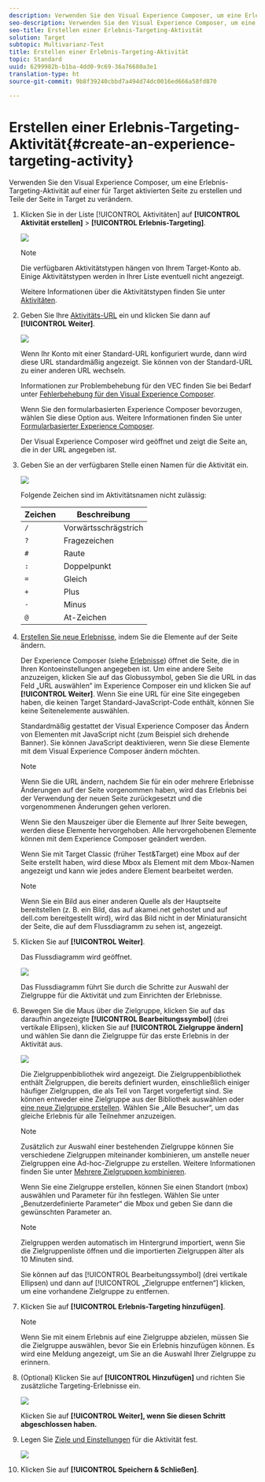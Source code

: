 ```yaml
---
description: Verwenden Sie den Visual Experience Composer, um eine Erlebnis-Targeting-Aktivität auf einer für Target aktivierten Seite zu erstellen und Teile der Seite in Target zu verändern.
seo-description: Verwenden Sie den Visual Experience Composer, um eine Erlebnis-Targeting-Aktivität auf einer für Target aktivierten Seite zu erstellen und Teile der Seite in Target zu verändern.
seo-title: Erstellen einer Erlebnis-Targeting-Aktivität
solution: Target
subtopic: Multivarianz-Test
title: Erstellen einer Erlebnis-Targeting-Aktivität
topic: Standard
uuid: 6299982b-b1ba-4dd0-9c69-36a76680a3e1
translation-type: ht
source-git-commit: 9b8f39240cbbd7a494d74dc0016ed666a58fd870

---
```



# Erstellen einer Erlebnis-Targeting-Aktivität{#create-an-experience-targeting-activity}

Verwenden Sie den Visual Experience Composer, um eine Erlebnis-Targeting-Aktivität auf einer für Target aktivierten Seite zu erstellen und Teile der Seite in Target zu verändern.

1. Klicken Sie in der Liste [!UICONTROL Aktivitäten] auf **[!UICONTROL Aktivität erstellen]** &gt; **[!UICONTROL Erlebnis-Targeting]**.

   ![](assets/xt_select.png)

   >[!NOTE]
   >
   >Die verfügbaren Aktivitätstypen hängen von Ihrem Target-Konto ab. Einige Aktivitätstypen werden in Ihrer Liste eventuell nicht angezeigt.

   Weitere Informationen über die Aktivitätstypen finden Sie unter [Aktivitäten](../../../c-activities/activities.md#concept_D317A95A1AB54674BA7AB65C7985BA03).
1. Geben Sie Ihre [Aktivitäts-URL](../../../c-activities/t-experience-target/t-xt-create/xt-activity-url.md#concept_D28549AAA0A14E3BB5F05F32BE8ABC90) ein und klicken Sie dann auf **[!UICONTROL Weiter]**.

   ![](assets/form_url.png)

   Wenn Ihr Konto mit einer Standard-URL konfiguriert wurde, dann wird diese URL standardmäßig angezeigt. Sie können von der Standard-URL zu einer anderen URL wechseln.

   Informationen zur Problembehebung für den VEC finden Sie bei Bedarf unter [Fehlerbehebung für den Visual Experience Composer](../../../c-experiences/c-visual-experience-composer/r-troubleshoot-composer/troubleshoot-composer.md#reference_77743144F10143A3A89D56E116D296E4).

   Wenn Sie den formularbasierten Experience Composer bevorzugen, wählen Sie diese Option aus. Weitere Informationen finden Sie unter [Formularbasierter Experience Composer](https://marketing.adobe.com/resources/help/de_DE/target/target/t_form_experience_composer.html).

   Der Visual Experience Composer wird geöffnet und zeigt die Seite an, die in der URL angegeben ist.
1. Geben Sie an der verfügbaren Stelle einen Namen für die Aktivität ein.

   ![](assets/xt_name.png)

   Folgende Zeichen sind im Aktivitätsnamen nicht zulässig:

   | Zeichen | Beschreibung |
   |--- |--- |
   | `/` | Vorwärtsschrägstrich |
   | `?` | Fragezeichen |
   | `#` | Raute |
   | `:` | Doppelpunkt |
   | `=` | Gleich |
   | `+` | Plus |
   | `-` | Minus |
   | `@` | At-Zeichen |

1. [Erstellen Sie neue Erlebnisse](../../../c-activities/t-experience-target/t-xt-create/xt-add-experience.md#task_454646F2895242D3B92DC395A0CE1A00), indem Sie die Elemente auf der Seite ändern.

   Der Experience Composer (siehe [Erlebnisse](../../../c-experiences/experiences.md#concept_1D011219034B492BB03C08B3BB80E3F0)) öffnet die Seite, die in Ihren Kontoeinstellungen angegeben ist. Um eine andere Seite anzuzeigen, klicken Sie auf das Globussymbol, geben Sie die URL in das Feld „URL auswählen“ im Experience Composer ein und klicken Sie auf **[!UICONTROL Weiter]**. Wenn Sie eine URL für eine Site eingegeben haben, die keinen Target Standard-JavaScript-Code enthält, können Sie keine Seitenelemente auswählen.

   Standardmäßig gestattet der Visual Experience Composer das Ändern von Elementen mit JavaScript nicht (zum Beispiel sich drehende Banner). Sie können JavaScript deaktivieren, wenn Sie diese Elemente mit dem Visual Experience Composer ändern möchten.

   >[!NOTE]
   >
   >Wenn Sie die URL ändern, nachdem Sie für ein oder mehrere Erlebnisse Änderungen auf der Seite vorgenommen haben, wird das Erlebnis bei der Verwendung der neuen Seite zurückgesetzt und die vorgenommenen Änderungen gehen verloren.

   Wenn Sie den Mauszeiger über die Elemente auf Ihrer Seite bewegen, werden diese Elemente hervorgehoben. Alle hervorgehobenen Elemente können mit dem Experience Composer geändert werden.

   Wenn Sie mit Target Classic (früher Test&amp;Target) eine Mbox auf der Seite erstellt haben, wird diese Mbox als Element mit dem Mbox-Namen angezeigt und kann wie jedes andere Element bearbeitet werden.

   >[!NOTE]
   >
   >Wenn Sie ein Bild aus einer anderen Quelle als der Hauptseite bereitstellen (z. B. ein Bild, das auf akamei.net gehostet und auf dell.com bereitgestellt wird), wird das Bild nicht in der Miniaturansicht der Seite, die auf dem Flussdiagramm zu sehen ist, angezeigt.

1. Klicken Sie auf **[!UICONTROL Weiter]**.

   Das Flussdiagramm wird geöffnet.

   ![](assets/xt_diagram.png)

   Das Flussdiagramm führt Sie durch die Schritte zur Auswahl der Zielgruppe für die Aktivität und zum Einrichten der Erlebnisse.
1. Bewegen Sie die Maus über die Zielgruppe, klicken Sie auf das daraufhin angezeigte **[!UICONTROL Bearbeitungssymbol]** (drei vertikale Ellipsen), klicken Sie auf **[!UICONTROL Zielgruppe ändern]** und wählen Sie dann die Zielgruppe für das erste Erlebnis in der Aktivität aus.

   ![](assets/xt_change_audience.png)

   Die Zielgruppenbibliothek wird angezeigt. Die Zielgruppenbibliothek enthält Zielgruppen, die bereits definiert wurden, einschließlich einiger häufiger Zielgruppen, die als Teil von Target vorgefertigt sind. Sie können entweder eine Zielgruppe aus der Bibliothek auswählen oder [eine neue Zielgruppe erstellen](../../../c-target/c-audiences/audiences.md#concept_65BE870D290E412D8BBF557EEA67C271). Wählen Sie „Alle Besucher“, um das gleiche Erlebnis für alle Teilnehmer anzuzeigen.

   >[!NOTE]
   >
   >Zusätzlich zur Auswahl einer bestehenden Zielgruppe können Sie verschiedene Zielgruppen miteinander kombinieren, um anstelle neuer Zielgruppen eine Ad-hoc-Zielgruppe zu erstellen. Weitere Informationen finden Sie unter [Mehrere Zielgruppen kombinieren](../../../c-target/combining-multiple-audiences.md#concept_A7386F1EA4394BD2AB72399C225981E5).

   Wenn Sie eine Zielgruppe erstellen, können Sie einen Standort (mbox) auswählen und Parameter für ihn festlegen. Wählen Sie unter „Benutzerdefinierte Parameter“ die Mbox und geben Sie dann die gewünschten Parameter an.

   >[!NOTE]
   >
   >Zielgruppen werden automatisch im Hintergrund importiert, wenn Sie die Zielgruppenliste öffnen und die importierten Zielgruppen älter als 10 Minuten sind.

   Sie können auf das [!UICONTROL Bearbeitungssymbol] (drei vertikale Ellipsen) und dann auf [!UICONTROL „Zielgruppe entfernen“] klicken, um eine vorhandene Zielgruppe zu entfernen.
1. Klicken Sie auf **[!UICONTROL Erlebnis-Targeting hinzufügen]**.

   >[!NOTE]
   >
   >Wenn Sie mit einem Erlebnis auf eine Zielgruppe abzielen, müssen Sie die Zielgruppe auswählen, bevor Sie ein Erlebnis hinzufügen können. Es wird eine Meldung angezeigt, um Sie an die Auswahl Ihrer Zielgruppe zu erinnern.

1. (Optional) Klicken Sie auf **[!UICONTROL Hinzufügen]** und richten Sie zusätzliche Targeting-Erlebnisse ein.

   ![](assets/xt_add_xt.png)

   Klicken Sie auf **[!UICONTROL Weiter], wenn Sie diesen Schritt abgeschlossen haben.**
1. Legen Sie [Ziele und Einstellungen](../../../c-activities/t-experience-target/t-xt-create/xt-goals-and-settings.md#reference_B25389FD6F3A4989801E740364B089CC) für die Aktivität fest.

   ![](assets/xt_settings.png)

1. Klicken Sie auf **[!UICONTROL Speichern &amp; Schließen]**.
